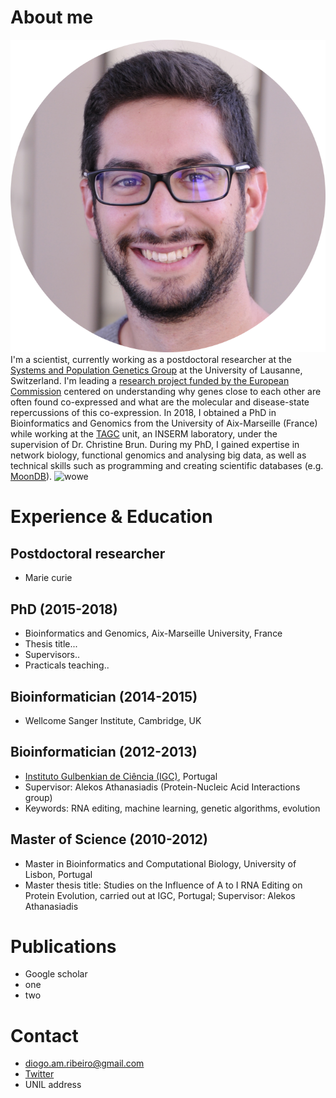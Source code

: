 
# About me
![photo](images/photo.PNG "Diogo Ribeiro")
I'm a scientist, currently working as a postdoctoral researcher at the [Systems and Population Genetics Group](https://odelaneau.github.io/lap-page/) at the University of Lausanne, Switzerland.
I'm leading a [research project funded by the European Commission](https://cordis.europa.eu/project/id/885998/) centered on understanding why genes close to each other are often found co-expressed and what are the molecular and disease-state repercussions of this co-expression.
In 2018, I obtained a PhD in Bioinformatics and Genomics from the University of Aix-Marseille (France) while working at the [TAGC](https://tagc.univ-amu.fr/) unit, an INSERM laboratory, under the supervision of Dr. Christine Brun. During my PhD, I gained expertise in network biology, functional genomics and analysing big data, as well as technical skills such as programming and creating scientific databases (e.g. [MoonDB](http://moondb.hb.univ-amu.fr/)).
![wowe](images/IMG_2993.JPG "Amazing photo")
# Experience & Education
## Postdoctoral researcher
- Marie curie
## PhD (2015-2018)
- Bioinformatics and Genomics, Aix-Marseille University, France
- Thesis title...
- Supervisors..
- Practicals teaching..
## Bioinformatician (2014-2015)
- Wellcome Sanger Institute, Cambridge, UK
## Bioinformatician (2012-2013)
- [Instituto Gulbenkian de Ciência (IGC)](https://gulbenkian.pt/ciencia/), Portugal
- Supervisor: Alekos Athanasiadis (Protein-Nucleic Acid Interactions group)
- Keywords: RNA editing, machine learning, genetic algorithms, evolution
## Master of Science (2010-2012)
- Master in Bioinformatics and Computational Biology, University of Lisbon, Portugal
- Master thesis title: Studies on the Influence of A to I RNA Editing on Protein Evolution, carried out at IGC, Portugal; Supervisor: Alekos Athanasiadis
# Publications
- Google scholar
- one
- two
# Contact
- <diogo.am.ribeiro@gmail.com>
- [Twitter](https://twitter.com/Diogo_M_Ribeiro)
- UNIL address

